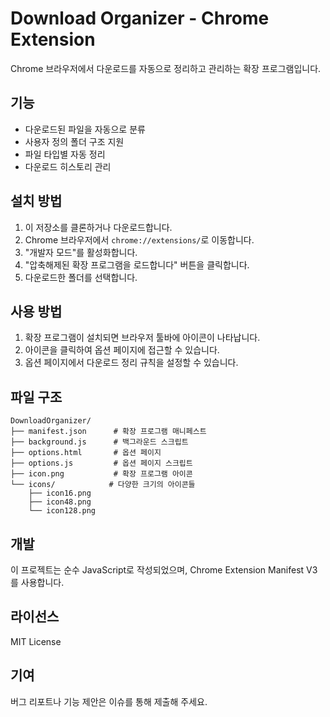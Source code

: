# Download Organizer - Chrome Extension

Chrome 브라우저에서 다운로드를 자동으로 정리하고 관리하는 확장 프로그램입니다.

## 기능

- 다운로드된 파일을 자동으로 분류
- 사용자 정의 폴더 구조 지원
- 파일 타입별 자동 정리
- 다운로드 히스토리 관리

## 설치 방법

1. 이 저장소를 클론하거나 다운로드합니다.
2. Chrome 브라우저에서 `chrome://extensions/`로 이동합니다.
3. "개발자 모드"를 활성화합니다.
4. "압축해제된 확장 프로그램을 로드합니다" 버튼을 클릭합니다.
5. 다운로드한 폴더를 선택합니다.

## 사용 방법

1. 확장 프로그램이 설치되면 브라우저 툴바에 아이콘이 나타납니다.
2. 아이콘을 클릭하여 옵션 페이지에 접근할 수 있습니다.
3. 옵션 페이지에서 다운로드 정리 규칙을 설정할 수 있습니다.

## 파일 구조

```
DownloadOrganizer/
├── manifest.json      # 확장 프로그램 매니페스트
├── background.js      # 백그라운드 스크립트
├── options.html       # 옵션 페이지
├── options.js         # 옵션 페이지 스크립트
├── icon.png           # 확장 프로그램 아이콘
└── icons/            # 다양한 크기의 아이콘들
    ├── icon16.png
    ├── icon48.png
    └── icon128.png
```

## 개발

이 프로젝트는 순수 JavaScript로 작성되었으며, Chrome Extension Manifest V3를 사용합니다.

## 라이선스

MIT License

## 기여

버그 리포트나 기능 제안은 이슈를 통해 제출해 주세요. 